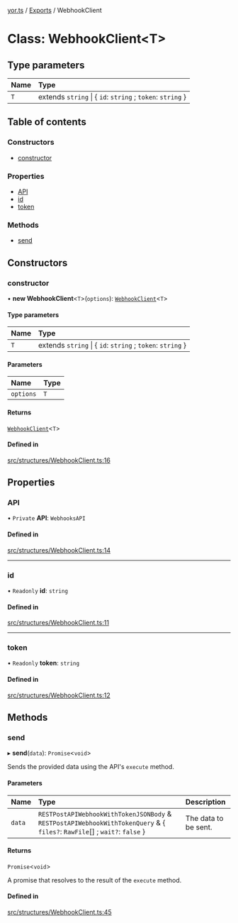 [yor.ts](../README.md) / [Exports](../modules.md) / WebhookClient

# Class: WebhookClient\<T\>

## Type parameters

| Name | Type |
| :------ | :------ |
| `T` | extends `string` \| \{ `id`: `string` ; `token`: `string`  } |

## Table of contents

### Constructors

- [constructor](WebhookClient.md#constructor)

### Properties

- [API](WebhookClient.md#api)
- [id](WebhookClient.md#id)
- [token](WebhookClient.md#token)

### Methods

- [send](WebhookClient.md#send)

## Constructors

### constructor

• **new WebhookClient**\<`T`\>(`options`): [`WebhookClient`](WebhookClient.md)\<`T`\>

#### Type parameters

| Name | Type |
| :------ | :------ |
| `T` | extends `string` \| \{ `id`: `string` ; `token`: `string`  } |

#### Parameters

| Name | Type |
| :------ | :------ |
| `options` | `T` |

#### Returns

[`WebhookClient`](WebhookClient.md)\<`T`\>

#### Defined in

[src/structures/WebhookClient.ts:16](https://github.com/OreOreki/yor.ts/blob/dd9125a/src/structures/WebhookClient.ts#L16)

## Properties

### API

• `Private` **API**: `WebhooksAPI`

#### Defined in

[src/structures/WebhookClient.ts:14](https://github.com/OreOreki/yor.ts/blob/dd9125a/src/structures/WebhookClient.ts#L14)

___

### id

• `Readonly` **id**: `string`

#### Defined in

[src/structures/WebhookClient.ts:11](https://github.com/OreOreki/yor.ts/blob/dd9125a/src/structures/WebhookClient.ts#L11)

___

### token

• `Readonly` **token**: `string`

#### Defined in

[src/structures/WebhookClient.ts:12](https://github.com/OreOreki/yor.ts/blob/dd9125a/src/structures/WebhookClient.ts#L12)

## Methods

### send

▸ **send**(`data`): `Promise`\<`void`\>

Sends the provided data using the API's `execute` method.

#### Parameters

| Name | Type | Description |
| :------ | :------ | :------ |
| `data` | `RESTPostAPIWebhookWithTokenJSONBody` & `RESTPostAPIWebhookWithTokenQuery` & \{ `files?`: `RawFile`[] ; `wait?`: ``false``  } | The data to be sent. |

#### Returns

`Promise`\<`void`\>

A promise that resolves to the result of the `execute` method.

#### Defined in

[src/structures/WebhookClient.ts:45](https://github.com/OreOreki/yor.ts/blob/dd9125a/src/structures/WebhookClient.ts#L45)
